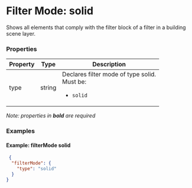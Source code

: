 # Filter Mode: solid

Shows all elements that comply with the filter block of a filter in a building scene layer.

### Properties

| Property | Type | Description |
| --- | --- | --- |
| type | string | Declares filter mode of type solid.<div>Must be:<ul><li>`solid`</li></ul></div> |

*Note: properties in **bold** are required*

### Examples 

#### Example: filterMode solid 

```json
 {
  "filterMode": {
    "type": "solid"
  }
} 
```


